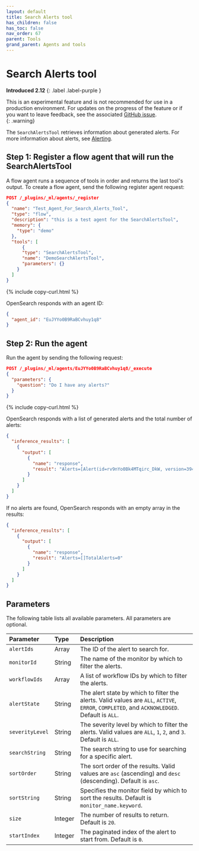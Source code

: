 ```yaml
---
layout: default
title: Search Alerts tool
has_children: false
has_toc: false
nav_order: 67
parent: Tools
grand_parent: Agents and tools
---
```


<!-- vale off -->
# Search Alerts tool
**Introduced 2.12**
{: .label .label-purple }
<!-- vale on -->

This is an experimental feature and is not recommended for use in a production environment. For updates on the progress of the feature or if you want to leave feedback, see the associated [GitHub issue](https://github.com/opensearch-project/ml-commons/issues/1161).    
{: .warning}

The `SearchAlertsTool` retrieves information about generated alerts. For more information about alerts, see [Alerting]({{site.url}}{{site.baseurl}}/observing-your-data/alerting/index/).

## Step 1: Register a flow agent that will run the SearchAlertsTool

A flow agent runs a sequence of tools in order and returns the last tool's output. To create a flow agent, send the following register agent request:

```json
POST /_plugins/_ml/agents/_register
{
  "name": "Test_Agent_For_Search_Alerts_Tool",
  "type": "flow",
  "description": "this is a test agent for the SearchAlertsTool",
  "memory": {
    "type": "demo"
  },
  "tools": [
      {
      "type": "SearchAlertsTool",
      "name": "DemoSearchAlertsTool",
      "parameters": {}
    }
  ]
}
```
{% include copy-curl.html %} 

OpenSearch responds with an agent ID:

```json
{
  "agent_id": "EuJYYo0B9RaBCvhuy1q8"
}
```

## Step 2: Run the agent

Run the agent by sending the following request:

```json
POST /_plugins/_ml/agents/EuJYYo0B9RaBCvhuy1q8/_execute
{
  "parameters": {
    "question": "Do I have any alerts?"
  }
}
```
{% include copy-curl.html %} 

OpenSearch responds with a list of generated alerts and the total number of alerts:

```json
{
  "inference_results": [
    {
      "output": [
        {
          "name": "response",
          "result": "Alerts=[Alert(id=rv9nYo0Bk4MTqirc_DkW, version=394, schemaVersion=5, monitorId=ZuJnYo0B9RaBCvhuEVux, workflowId=, workflowName=, monitorName=test-monitor-2, monitorVersion=1, monitorUser=User[name=admin, backend_roles=[admin], roles=[own_index, all_access], custom_attribute_names=[], user_requested_tenant=null], triggerId=ZeJnYo0B9RaBCvhuEVul, triggerName=t-1, findingIds=[], relatedDocIds=[], state=ACTIVE, startTime=2024-02-01T02:03:18.420Z, endTime=null, lastNotificationTime=2024-02-01T08:36:18.409Z, acknowledgedTime=null, errorMessage=null, errorHistory=[], severity=1, actionExecutionResults=[], aggregationResultBucket=null, executionId=ZuJnYo0B9RaBCvhuEVux_2024-02-01T02:03:18.404853331_51c18f2c-5923-47c3-b476-0f5a66c6319b, associatedAlertIds=[])]TotalAlerts=1"
        }
      ]
    }
  ]
}
```

If no alerts are found, OpenSearch responds with an empty array in the results:

```json
{
  "inference_results": [
    {
      "output": [
        {
          "name": "response",
          "result": "Alerts=[]TotalAlerts=0"
        }
      ]
    }
  ]
}
```

## Parameters

The following table lists all available parameters. All parameters are optional.

Parameter	| Type | Description	
:--- | :--- | :---
`alertIds`	| Array	| The ID of the alert to search for.
`monitorId`	| String	| The name of the monitor by which to filter the alerts.
`workflowIds`	| Array | A list of workflow IDs by which to filter the alerts.
`alertState` |	String	| The alert state by which to filter the alerts. Valid values are `ALL`, `ACTIVE`, `ERROR`, `COMPLETED`, and `ACKNOWLEDGED`. Default is `ALL`.
`severityLevel` | String| The severity level by which to filter the alerts. Valid values are `ALL`, `1`, `2`, and `3`. Default is `ALL`.
`searchString` | String	| The search string to use for searching for a specific alert.
`sortOrder`| String | The sort order of the results. Valid values are `asc` (ascending) and `desc` (descending). Default is `asc`. 
`sortString`| String |	Specifies the monitor field by which to sort the results. Default is `monitor_name.keyword`.
`size`	| Integer |	The number of results to return. Default is `20`.
`startIndex`| Integer |	The paginated index of the alert to start from. Default is `0`.